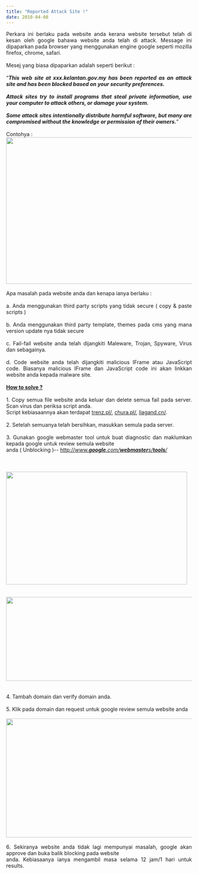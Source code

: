 ```yaml
---
title: "Reported Attack Site !"
date: 2010-04-08
---
```

<div style="text-align: justify;">Perkara ini berlaku pada website anda kerana website tersebut telah di kesan oleh google bahawa website anda telah di attack.  Message ini dipaparkan pada browser yang menggunakan engine google seperti mozilla firefox, chrome, safari.<br />
<br />
Mesej yang biasa dipaparkan adalah seperti berikut :<br />
<br />
“<b><i>This web site at xxx.kelantan.gov.my  has been reported as an attack site and has been blocked based on your security preferences.</i></b><br />
<br />
<b><i>Attack sites try to install programs that steal private information, use your computer to attack others, or damage your system.</i></b><br />
<br />
<b><i>Some attack sites intentionally distribute harmful software, but many are compromised without the knowledge or permission of their owners.</i></b>”<br />
<br />
Contohya :</div><div style="text-align: justify;"><a href="http://lonurhazve.files.wordpress.com/2010/04/ptjt.jpg"><img alt="" class="aligncenter size-large wp-image-94" height="398" src="http://lonurhazve.files.wordpress.com/2010/04/ptjt.jpg?w=1024" title="ptjt" width="639" /></a></div><div style="text-align: justify;"><br />
</div><div style="text-align: justify;">Apa masalah pada website anda dan kenapa ianya berlaku :</div><div style="text-align: justify;"><br />
</div><div style="text-align: justify;">a. Anda menggunakan third party scripts yang  tidak secure ( copy &amp; paste scripts )</div><div style="text-align: justify;"><br />
</div><div style="text-align: justify;">b. Anda menggunakan third party template, themes pada cms<i><b> </b></i>yang mana version update nya tidak secure</div><div style="text-align: justify;"><br />
</div><div style="text-align: justify;">c. Fail-fail website anda telah dijangkiti Maleware, Trojan, Spyware, Virus dan sebagainya.</div><div style="text-align: justify;"><br />
</div><div style="text-align: justify;">d. Code website anda telah dijangkiti malicious IFrame atau JavaScript code. Biasanya malicious IFrame dan JavaScript code ini akan linkkan website anda kepada malware site.</div><div style="text-align: justify;"><br />
</div><div style="text-align: justify;"><span style="text-decoration: underline;"><b>How to solve ?</b></span></div><div style="text-align: justify;"><br />
</div><div style="text-align: justify;">1. Copy semua file website anda keluar dan delete semua fail pada server. Scan virus dan periksa script anda.<br />
Script kebiasaannya akan terdapat <a href="http://safebrowsing.clients.google.com/safebrowsing/diagnostic?client=Firefox&amp;hl=en-US&amp;site=trenz.pl/">trenz.pl/</a>, <a href="http://safebrowsing.clients.google.com/safebrowsing/diagnostic?client=Firefox&amp;hl=en-US&amp;site=chura.pl/">chura.pl/</a>, <a href="http://safebrowsing.clients.google.com/safebrowsing/diagnostic?client=Firefox&amp;hl=en-US&amp;site=liagand.cn/">liagand.cn/</a>.</div><div style="text-align: justify;"><br />
</div><div style="text-align: justify;">2. Setelah semuanya telah bersihkan, masukkan semula pada server.</div><div style="text-align: justify;"><br />
</div><div style="text-align: justify;">3. Gunakan google webmaster tool untuk buat diagnostic dan maklumkan kepada google untuk review semula website<br />
anda ( Unblocking )--  <a href="http://www.google.com/webmasters/tools/">http://<span id="main" style="visibility: visible;"><span id="search" style="visibility: visible;"><cite>www.<b>google</b>.com/<b>webmaster</b>s/<b>tools</b>/</cite></span></span></a></div><div style="text-align: justify;"><br />
</div><div style="text-align: justify;"><span style="visibility: visible;"><span style="visibility: visible;"><br />
</span></span></div><div style="text-align: justify;"><br />
</div><div style="text-align: justify;"><a href="http://lonurhazve.files.wordpress.com/2010/04/webtool.jpg"><img alt="" class="aligncenter size-medium wp-image-95" height="306" src="http://lonurhazve.files.wordpress.com/2010/04/webtool.jpg?w=300" title="webtool" width="491" /></a></div><div style="text-align: justify;"><br />
</div><div style="text-align: justify;"><br />
</div><div style="text-align: justify;"><a href="http://lonurhazve.files.wordpress.com/2010/04/wmtool.jpg"><img alt="" class="aligncenter size-large wp-image-96" height="228" src="http://lonurhazve.files.wordpress.com/2010/04/wmtool.jpg?w=1024" title="wmtool" width="724" /></a></div><div style="text-align: justify;"><br />
</div><div style="text-align: justify;"><br />
</div><div style="text-align: justify;">4. Tambah domain dan verify domain anda.</div><div style="text-align: justify;"><br />
</div><div style="text-align: justify;">5. Klik pada domain dan request untuk google review semula website anda</div><div style="text-align: justify;"><br />
</div><div style="text-align: justify;"><a href="http://lonurhazve.files.wordpress.com/2010/04/ptjt5.jpg"><img alt="" class="aligncenter size-large wp-image-97" height="323" src="http://lonurhazve.files.wordpress.com/2010/04/ptjt5.jpg?w=1024" title="ptjt5" width="668" /></a></div><div style="text-align: justify;"><br />
</div><div style="text-align: justify;">6. Sekiranya website anda tidak lagi mempunyai masalah, google akan approve dan buka balik blocking pada website<br />
anda. Kebiasaanya ianya mengambil masa selama 12 jam/1 hari untuk results.</div><div style="text-align: justify;"><br />
</div><div style="text-align: justify;"><img alt="" src="http://lonurhazve.wordpress.com/DOCUME%7E1/BPTM-M%7E1/LOCALS%7E1/Temp/moz-screenshot.png" /></div><div style="text-align: justify;"><br />
<br />
</div><div id="_mcePaste" style="height: 1px; left: -10000px; overflow: hidden; position: absolute; text-align: justify; top: 0pt; width: 1px;"><br />
<br />
<b><i>This web site at XXXXX.com has been reported as an attack site and has been blocked based on your security preferences.</i></b><br />
<br />
<b><i>Attack sites try to install programs that steal private information, use your computer to attack others, or damage your system.</i></b><br />
<br />
<b><i>Some attack sites intentionally distribute harmful software, but many are compromised without the knowledge or permission of their owners.</i></b>”<br />
<br />
</div>
